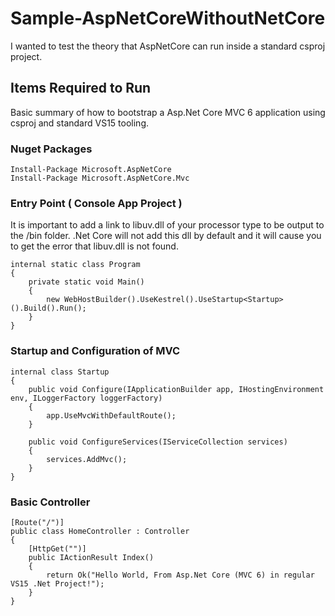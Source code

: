 # Sample-AspNetCoreWithoutNetCore
I wanted to test the theory that AspNetCore can run inside a standard csproj project. 

## Items Required to Run
Basic summary of how to bootstrap a Asp.Net Core MVC 6 application using csproj and standard VS15 tooling.

### Nuget Packages
```
Install-Package Microsoft.AspNetCore
Install-Package Microsoft.AspNetCore.Mvc
```

### Entry Point ( Console App Project )
It is important to add a link to libuv.dll of your processor type to be output to the /bin folder. .Net Core will not add this dll by default and it will cause you to get the error that libuv.dll is not found.

```
internal static class Program
{
    private static void Main()
    {
        new WebHostBuilder().UseKestrel().UseStartup<Startup>().Build().Run();
    }
}
```

### Startup and Configuration of MVC
```
internal class Startup
{
    public void Configure(IApplicationBuilder app, IHostingEnvironment env, ILoggerFactory loggerFactory)
    {
        app.UseMvcWithDefaultRoute();
    }

    public void ConfigureServices(IServiceCollection services)
    {
        services.AddMvc();
    }
}
```

### Basic Controller
```
[Route("/")] 
public class HomeController : Controller
{
    [HttpGet("")]
    public IActionResult Index()
    {
        return Ok("Hello World, From Asp.Net Core (MVC 6) in regular VS15 .Net Project!");
    }
}
```

